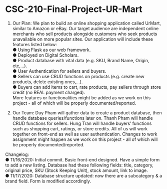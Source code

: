 # CSC-210-Final-Project-UR-Mart

1. Our Plan:
We plan to build an online shopping application called UrMart, similar to Amazon or
eBay. Our target audience are independent online merchants who sell products
alongside customers who seek products unavailable on more popular sites.
Our application will include these features listed below: <br>
● Using Flask as our web framework.<br>
● Deployed on Digital Scholars.<br>
● Product database with vital data (e.g. SKU, Brand Name, Origin, etc,...).<br>
● User Authentication for sellers and buyers.<br>
● Sellers can use CRUD functions on products (e.g. create new products, delete
existing ones,...).<br>
● Buyers can add items to cart, rate products, pay sellers through store credit (no
REAL payment charged).<br>
More features or functionalities might be added as we work on this project - all of which
will be properly documented/reported.

2. Our Team:
Duy Pham will gather data to create a product database, then handle database
queries/functions later on.
Thanh Pham will handle CRUD functions for sellers.
Hung Tran will handle buyers’ functions such as shopping cart, ratings, or store credits.
All of us will work together on front-end as well as user authentication.
Changes to work assignment might happen as we work on this project - all of which will
be properly documented/reported.

Changelog: <br>
● 11/16/2020: Initial commit. Basic front-end designed. Have a simple form to add a new listing. Database had these following fields: title, category, original price, SKU (Stock Keeping Unit), stock amount, link to image. <br>
● 11/17/2020: Database structure updated: now there are a subcategory & a brand field. Form is modified accordingly. 



